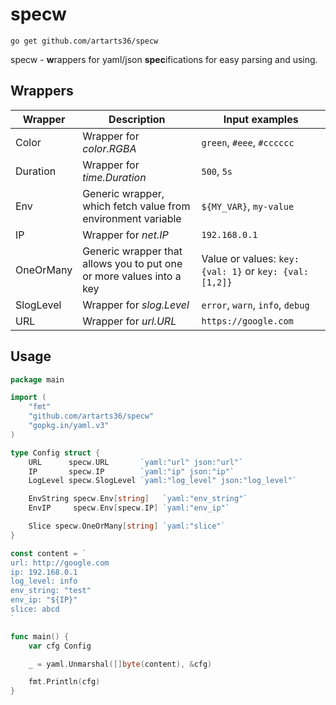 # specw

```
go get github.com/artarts36/specw
```

specw - **w**rappers for yaml/json **spec**ifications for easy parsing and using.

## Wrappers

| Wrapper   | Description                                                          | Input examples                                          |
|-----------|----------------------------------------------------------------------|---------------------------------------------------------|
| Color     | Wrapper for _color.RGBA_                                             | `green`, `#eee`, `#cccccc`                              |
| Duration  | Wrapper for _time.Duration_                                          | `500`, `5s`                                             |
| Env       | Generic wrapper, which fetch value from environment variable         | `${MY_VAR}`, `my-value`                                 |
| IP        | Wrapper for _net.IP_                                                 | `192.168.0.1`                                           |
| OneOrMany | Generic wrapper that allows you to put one or more values into a key | Value or values: `key: {val: 1}` or `key: {val: [1,2]}` |
| SlogLevel | Wrapper for _slog.Level_                                             | `error`, `warn`, `info`, `debug`                        |
| URL       | Wrapper for _url.URL_                                                | `https://google.com`                                    |

## Usage

```go
package main

import (
	"fmt"
	"github.com/artarts36/specw"
	"gopkg.in/yaml.v3"
)

type Config struct {
	URL      specw.URL       `yaml:"url" json:"url"`
	IP       specw.IP        `yaml:"ip" json:"ip"`
	LogLevel specw.SlogLevel `yaml:"log_level" json:"log_level"`

	EnvString specw.Env[string]   `yaml:"env_string"`
	EnvIP     specw.Env[specw.IP] `yaml:"env_ip"`

	Slice specw.OneOrMany[string] `yaml:"slice"`
}

const content = `
url: http://google.com
ip: 192.168.0.1
log_level: info
env_string: "test"
env_ip: "${IP}"
slice: abcd
`

func main() {
	var cfg Config

	_ = yaml.Unmarshal([]byte(content), &cfg)

	fmt.Println(cfg)
}
```

